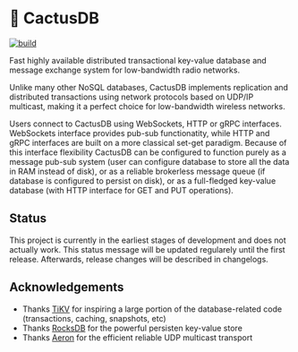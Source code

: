 # 🌵 CactusDB

[![build](https://github.com/sheophe/cactusdb/actions/workflows/build.yml/badge.svg)](https://github.com/sheophe/cactusdb/actions/workflows/build.yml)

Fast highly available distributed transactional key-value database and message exchange system for low-bandwidth radio networks.

Unlike many other NoSQL databases, CactusDB implements replication and distributed transactions using network protocols based on UDP/IP multicast, making it a perfect choice for low-bandwidth wireless networks.

Users connect to CactusDB using WebSockets, HTTP or gRPC interfaces. WebSockets interface provides pub-sub functionatity, while HTTP and gRPC interfaces are built on a more classical set-get paradigm. Because of this interface flexibility CactusDB can be configured to function purely as a message pub-sub system (user can configure database to store all the data in RAM instead of disk), or as a reliable brokerless message queue (if database is configured to persist on disk), or as a full-fledged key-value database (with HTTP interface for GET and PUT operations).

## Status
This project is currently in the earliest stages of development and does not actually work. This status message will be updated regularely until the first release. Afterwards, release changes will be described in changelogs.

## Acknowledgements

* Thanks [TiKV](https://github.com/tikv/tikv) for inspiring a large portion of the database-related code (transactions, caching, snapshots, etc)
* Thanks [RocksDB](https://github.com/facebook/rocksdb) for the powerful persisten key-value store
* Thanks [Aeron](https://github.com/real-logic/aeron) for the efficient reliable UDP multicast transport
